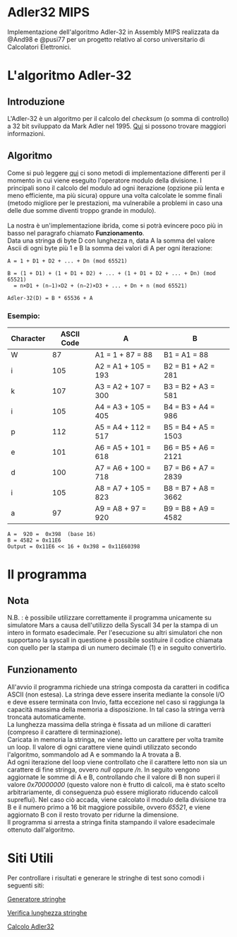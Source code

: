 # Adler32 MIPS
Implementazione dell'algoritmo Adler-32 in Assembly MIPS realizzata da @And98 e @pusi77 per un progetto relativo al corso universitario di Calcolatori Elettronici.

# L'algoritmo Adler-32
## Introduzione
L'Adler-32 è un algoritmo per il calcolo del *checksum* (o somma di controllo) a 32 bit sviluppato da Mark Adler nel 1995. [Qui](https://en.wikipedia.org/wiki/Adler-32) si possono trovare maggiori informazioni.
## Algoritmo
Come si può leggere [qui](https://software.intel.com/en-us/articles/fast-computation-of-adler32-checksums) ci sono metodi di implementazione differenti per il momento in cui viene eseguito l'operatore modulo della divisione. I principali sono il calcolo del modulo ad ogni iterazione (opzione più lenta e meno efficiente, ma più sicura) oppure una volta calcolate le somme finali (metodo migliore per le prestazioni, ma vulnerabile a problemi in caso una delle due somme diventi troppo grande in modulo). <br/><br/>
La nostra è un'implementazione ibrida, come si potrà evincere poco più in basso nel paragrafo chiamato **Funzionamento**.<br/>
Data una stringa di byte D con lunghezza n, data A la somma del valore Ascii di ogni byte più 1 e B la somma dei valori di A per ogni iterazione:
```
A = 1 + D1 + D2 + ... + Dn (mod 65521)

B = (1 + D1) + (1 + D1 + D2) + ... + (1 + D1 + D2 + ... + Dn) (mod 65521)
  = n×D1 + (n−1)×D2 + (n−2)×D3 + ... + Dn + n (mod 65521)

Adler-32(D) = B * 65536 + A
```
### Esempio:
| Character | ASCII Code | A | B |
| ------ | ------ | ------ | ------ |
| W | 87 | A1 = 1 + 87 = 88 | B1 = A1 = 88|
| i | 105 | A2 = A1 + 105 = 193 | B2 = B1 + A2 = 281 | 
| k | 107 | A3 = A2 + 107 = 300 | B3 = B2 + A3 = 581 |
| i | 105 | A4 = A3 + 105 = 405 | B4 = B3 + A4 = 986 | 
| p | 112 | A5 = A4 + 112 = 517 | B5 = B4 + A5 = 1503 |
| e | 101 | A6 = A5 + 101 = 618 | B6 = B5 + A6 = 2121 |
| d | 100 | A7 = A6 + 100 = 718 | B7 = B6 + A7 = 2839 |
| i | 105 | A8 = A7 + 105 = 823 | B8 = B7 + A8 = 3662 |
| a | 97 | A9 = A8 + 97 = 920 | B9 = B8 + A9 = 4582 |
```
A =  920 =  0x398  (base 16)
B = 4582 = 0x11E6
Output = 0x11E6 << 16 + 0x398 = 0x11E60398
```

# Il programma
## Nota
N.B. : è possibile utilizzare correttamente il programma unicamente su simulatore Mars a causa dell'utilizzo della Syscall 34 per la stampa di un intero in formato esadecimale. Per l'esecuzione su altri simulatori che non supportano la syscall in questione è possibile sostituire il codice chiamata con quello per la stampa di un numero decimale (1) e in seguito convertirlo.
## Funzionamento 
All'avvio il programma richiede una stringa composta da caratteri in codifica ASCII (non estesa). La stringa deve essere inserita mediante la console I/O e deve essere terminata con Invio, fatta eccezione nel caso si raggiunga la capacità massima della memoria a disposizione. In tal caso la stringa verrà troncata automaticamente.<br/>
 La lunghezza massima della stringa è fissata ad un milione di caratteri (compreso il carattere di terminazione).<br/>
Caricata in memoria la stringa, ne viene letto un carattere per volta tramite un loop. Il valore di ogni carattere viene quindi utilizzato secondo l'algoritmo, sommandolo ad A e sommando la A trovata a B.<br/>
 Ad ogni iterazione del loop viene controllato che il carattere letto non sia un carattere di fine stringa, ovvero *null* oppure */n*. In seguito vengono aggiornate le somme di A e B, controllando che il valore di B non superi il valore *0x70000000* (questo valore non è frutto di calcoli, ma è stato scelto arbitrariamente, di conseguenza può essere migliorato riducendo calcoli supreflui). Nel caso ciò accada, viene calcolato il modulo della divisione tra B e il numero primo a 16 bit maggiore possibile, ovvero *65521*, e viene aggiornato B con il resto trovato per ridurne la dimensione.<br/>
Il programma si arresta a stringa finita stampando il valore esadecimale ottenuto dall'algoritmo.





# Siti Utili
Per controllare i risultati e generare le stringhe di test sono comodi i seguenti siti:

[Generatore stringhe](https://www.browserling.com/tools/random-string)

[Verifica lunghezza stringhe](https://www.charactercountonline.com/)

[Calcolo Adler32](https://md5calc.com/hash)
